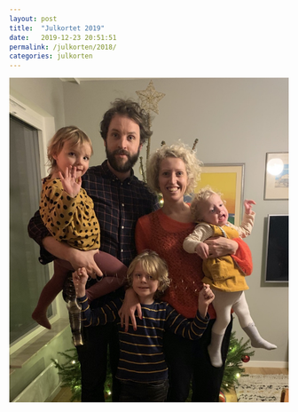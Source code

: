 ```yaml
---
layout: post
title:  "Julkortet 2019"
date:   2019-12-23 20:51:51
permalink: /julkorten/2018/
categories: julkorten
---
```


![Julkortet 2019](/img/julkorten/2019/julkortet.jpg)
